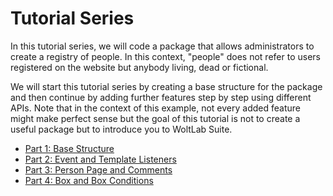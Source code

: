 # Tutorial Series

In this tutorial series, we will code a package that allows administrators to create a registry of people.
In this context, "people" does not refer to users registered on the website but anybody living, dead or fictional.

We will start this tutorial series by creating a base structure for the package and then continue by adding further features step by step using different APIs.
Note that in the context of this example, not every added feature might make perfect sense but the goal of this tutorial is not to create a useful package but to introduce you to WoltLab Suite.

- [Part 1: Base Structure](part_1.md)
- [Part 2: Event and Template Listeners](part_2.md)
- [Part 3: Person Page and Comments](part_3.md)
- [Part 4: Box and Box Conditions](part_4.md)
